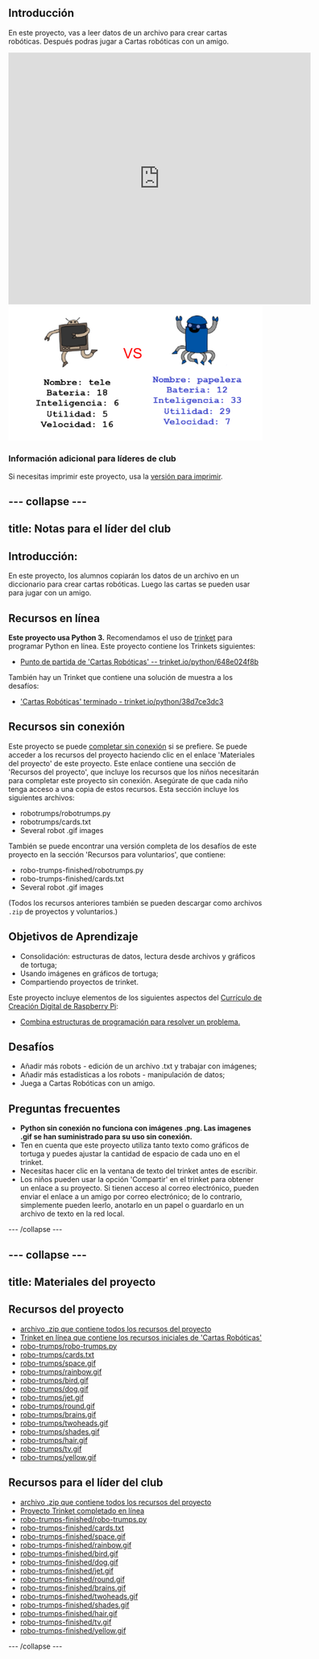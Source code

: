 ## Introducción

En este proyecto, vas a leer datos de un archivo para crear cartas robóticas. Después podras jugar a Cartas robóticas con un amigo.

<div class="trinket">
  <iframe src="https://trinket.io/embed/python/38d7ce3dc3?outputOnly=true&start=result" width="600" height="500" frameborder="0" marginwidth="0" marginheight="0" allowfullscreen>
  </iframe>
  <img src="images/robotrumps-finished.png">
</div>

### Información adicional para líderes de club

Si necesitas imprimir este proyecto, usa la [versión para imprimir](https://projects.raspberrypi.org/es-ES/projects/robo-trumps/print).

--- collapse ---
---
title: Notas para el líder del club
---

## Introducción:

En este proyecto, los alumnos copiarán los datos de un archivo en un diccionario para crear cartas robóticas. Luego las cartas se pueden usar para jugar con un amigo.

## Recursos en línea

**Este proyecto usa Python 3.** Recomendamos el uso de [trinket](https://trinket.io/) para programar Python en línea. Este proyecto contiene los Trinkets siguientes:

* [Punto de partida de 'Cartas Robóticas' -- trinket.io/python/648e024f8b](https://trinket.io/python/648e024f8b)

También hay un Trinket que contiene una solución de muestra a los desafíos:

* ['Cartas Robóticas' terminado - trinket.io/python/38d7ce3dc3](https://trinket.io/python/38d7ce3dc3)

## Recursos sin conexión

Este proyecto se puede [completar sin conexión](https://www.codeclubprojects.org/en-GB/resources/python-working-offline/) si se prefiere. Se puede acceder a los recursos del proyecto haciendo clic en el enlace 'Materiales del proyecto' de este proyecto. Este enlace contiene una sección de 'Recursos del proyecto', que incluye los recursos que los niños necesitarán para completar este proyecto sin conexión. Asegúrate de que cada niño tenga acceso a una copia de estos recursos. Esta sección incluye los siguientes archivos:

* robotrumps/robotrumps.py
* robotrumps/cards.txt
* Several robot .gif images

También se puede encontrar una versión completa de los desafíos de este proyecto en la sección 'Recursos para voluntarios', que contiene:

* robo-trumps-finished/robotrumps.py
* robo-trumps-finished/cards.txt
* Several robot .gif images

(Todos los recursos anteriores también se pueden descargar como archivos `.zip` de proyectos y voluntarios.)

## Objetivos de Aprendizaje

* Consolidación: estructuras de datos, lectura desde archivos y gráficos de tortuga;
* Usando imágenes en gráficos de tortuga;
* Compartiendo proyectos de trinket.

Este proyecto incluye elementos de los siguientes aspectos del [Currículo de Creación Digital de Raspberry Pi](http://rpf.io/curriculum):

* [Combina estructuras de programación para resolver un problema.](https://www.raspberrypi.org/curriculum/programming/builder)

## Desafíos

* Añadir más robots - edición de un archivo .txt y trabajar con imágenes;
* Añadir más estadísticas a los robots - manipulación de datos;
* Juega a Cartas Robóticas con un amigo.

## Preguntas frecuentes

* **Python sin conexión no funciona con imágenes .png. Las imagenes .gif se han suministrado para su uso sin conexión.**
* Ten en cuenta que este proyecto utiliza tanto texto como gráficos de tortuga y puedes ajustar la cantidad de espacio de cada uno en el trinket.
* Necesitas hacer clic en la ventana de texto del trinket antes de escribir.
* Los niños pueden usar la opción 'Compartir' en el trinket para obtener un enlace a su proyecto. Si tienen acceso al correo electrónico, pueden enviar el enlace a un amigo por correo electrónico; de lo contrario, simplemente pueden leerlo, anotarlo en un papel o guardarlo en un archivo de texto en la red local.

--- /collapse ---

--- collapse ---
---
title: Materiales del proyecto
---

## Recursos del proyecto

* [archivo .zip que contiene todos los recursos del proyecto](resources/robo-trumps-project-resources.zip)
* [Trinket en línea que contiene los recursos iniciales de 'Cartas Robóticas'](https://trinket.io/python/648e024f8b)
* [robo-trumps/robo-trumps.py](resources/robo-trumps-robo-trumps.py)
* [robo-trumps/cards.txt](resources/robo-trumps-cards.txt)
* [robo-trumps/space.gif](resources/robo-trumps-space.gif)
* [robo-trumps/rainbow.gif](resources/robo-trumps-rainbow.gif)
* [robo-trumps/bird.gif](resources/robo-trumps-bird.gif)
* [robo-trumps/dog.gif](resources/robo-trumps-dog.gif)
* [robo-trumps/jet.gif](resources/robo-trumps-jet.gif)
* [robo-trumps/round.gif](resources/robo-trumps-round.gif)
* [robo-trumps/brains.gif](resources/robo-trumps-brains.gif)
* [robo-trumps/twoheads.gif](resources/robo-trumps-twoheads.gif)
* [robo-trumps/shades.gif](resources/robo-trumps-shades.gif)
* [robo-trumps/hair.gif](resources/robo-trumps-hair.gif)
* [robo-trumps/tv.gif](resources/robo-trumps-tv.gif)
* [robo-trumps/yellow.gif](resources/robo-trumps-yellow.gif)

## Recursos para el líder del club

* [archivo .zip que contiene todos los recursos del proyecto](resources/robotrumps-volunteer-resources.zip)
* [Proyecto Trinket completado en línea](https://trinket.io/python/38d7ce3dc3)
* [robo-trumps-finished/robo-trumps.py](resources/robo-trumps-finished-robo-trumps.py)
* [robo-trumps-finished/cards.txt](resources/robo-trumps-finished-cards.txt)
* [robo-trumps-finished/space.gif](resources/robo-trumps-finished-space.gif)
* [robo-trumps-finished/rainbow.gif](resources/robo-trumps-finished-rainbow.gif)
* [robo-trumps-finished/bird.gif](resources/robo-trumps-finished-bird.gif)
* [robo-trumps-finished/dog.gif](resources/robo-trumps-finished-dog.gif)
* [robo-trumps-finished/jet.gif](resources/robo-trumps-finished-jet.gif)
* [robo-trumps-finished/round.gif](resources/robo-trumps-finished-round.gif)
* [robo-trumps-finished/brains.gif](resources/robo-trumps-finished-brains.gif)
* [robo-trumps-finished/twoheads.gif](resources/robo-trumps-finished-twoheads.gif)
* [robo-trumps-finished/shades.gif](resources/robo-trumps-finished-shades.gif)
* [robo-trumps-finished/hair.gif](resources/robo-trumps-finished-hair.gif)
* [robo-trumps-finished/tv.gif](resources/robo-trumps-finished-tv.gif)
* [robo-trumps-finished/yellow.gif](resources/robo-trumps-finished-yellow.gif)

--- /collapse ---